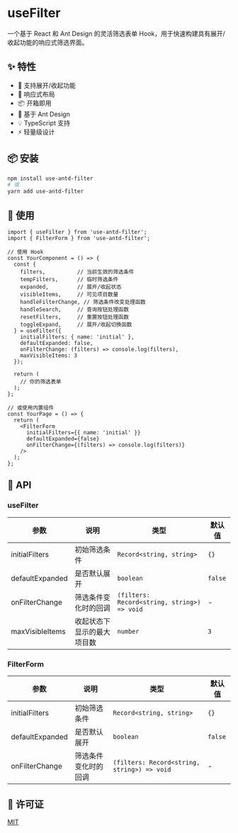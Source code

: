# useFilter

一个基于 React 和 Ant Design 的灵活筛选表单 Hook，用于快速构建具有展开/收起功能的响应式筛选界面。

## ✨ 特性

- 🎯 支持展开/收起功能
- 🔄 响应式布局
- 📦 开箱即用
- 🎨 基于 Ant Design
- 💡 TypeScript 支持
- ⚡️ 轻量级设计

## 📦 安装

```bash
npm install use-antd-filter
# 或
yarn add use-antd-filter
```

## 🔨 使用

```tsx
import { useFilter } from 'use-antd-filter';
import { FilterForm } from 'use-antd-filter';

// 使用 Hook
const YourComponent = () => {
  const {
    filters,          // 当前生效的筛选条件
    tempFilters,      // 临时筛选条件
    expanded,         // 展开/收起状态
    visibleItems,     // 可见项目数量
    handleFilterChange, // 筛选条件改变处理函数
    handleSearch,     // 查询按钮处理函数
    resetFilters,     // 重置按钮处理函数
    toggleExpand,     // 展开/收起切换函数
  } = useFilter({
    initialFilters: { name: 'initial' },
    defaultExpanded: false,
    onFilterChange: (filters) => console.log(filters),
    maxVisibleItems: 3
  });

  return (
    // 你的筛选表单
  );
};

// 或使用内置组件
const YourPage = () => {
  return (
    <FilterForm 
      initialFilters={{ name: 'initial' }}
      defaultExpanded={false}
      onFilterChange={(filters) => console.log(filters)}
    />
  );
};
```

## 📖 API

### useFilter

| 参数 | 说明 | 类型 | 默认值 |
| --- | --- | --- | --- |
| initialFilters | 初始筛选条件 | `Record<string, string>` | `{}` |
| defaultExpanded | 是否默认展开 | `boolean` | `false` |
| onFilterChange | 筛选条件变化时的回调 | `(filters: Record<string, string>) => void` | - |
| maxVisibleItems | 收起状态下显示的最大项目数 | `number` | `3` |

### FilterForm

| 参数 | 说明 | 类型 | 默认值 |
| --- | --- | --- | --- |
| initialFilters | 初始筛选条件 | `Record<string, string>` | `{}` |
| defaultExpanded | 是否默认展开 | `boolean` | `false` |
| onFilterChange | 筛选条件变化时的回调 | `(filters: Record<string, string>) => void` | - |

## 📄 许可证

[MIT](./LICENSE)